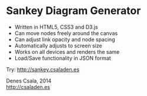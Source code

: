 Sankey Diagram Generator
======

- Written in HTML5, CSS3 and D3.js
- Can move nodes freely around the canvas
- Can adjust link opacity and node spacing
- Automatically adjusts to screen size
- Works on all devices and renders the same
- Load/Save functionality in JSON format
  
  
Try: http://sankey.csaladen.es  
  
  
Denes Csala, 2014  
http://csaladen.es
